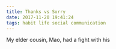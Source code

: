 ```yaml
---
title: Thanks vs Sorry
date: 2017-11-20 19:41:24
tags: habit life social communication
---
```

My elder cousin, Mao, had a fight with his